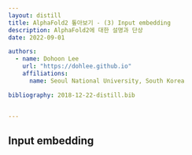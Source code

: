```yaml
---
layout: distill
title: AlphaFold2 톺아보기 - (3) Input embedding
description: AlphaFold2에 대한 설명과 단상
date: 2022-09-01

authors:
  - name: Dohoon Lee
    url: "https://dohlee.github.io"
    affiliations:
      name: Seoul National University, South Korea

bibliography: 2018-12-22-distill.bib


---
```


## Input embedding

